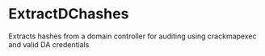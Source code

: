 # ExtractDChashes
Extracts hashes from a domain controller for auditing using crackmapexec and valid DA credentials
